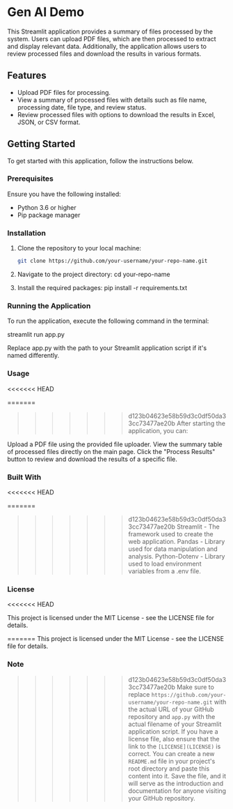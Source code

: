 # Gen AI Demo

This Streamlit application provides a summary of files processed by the system. Users can upload PDF files, which are then processed to extract and display relevant data. Additionally, the application allows users to review processed files and download the results in various formats.

## Features

- Upload PDF files for processing.
- View a summary of processed files with details such as file name, processing date, file type, and review status.
- Review processed files with options to download the results in Excel, JSON, or CSV format.

## Getting Started

To get started with this application, follow the instructions below.

### Prerequisites

Ensure you have the following installed:

- Python 3.6 or higher
- Pip package manager

### Installation

1. Clone the repository to your local machine:
   ```bash
   git clone https://github.com/your-username/your-repo-name.git
   ```
2. Navigate to the project directory:
   cd your-repo-name

3. Install the required packages:
   pip install -r requirements.txt

### Running the Application

To run the application, execute the following command in the terminal:

streamlit run app.py

Replace app.py with the path to your Streamlit application script if it's named differently.

### Usage
<<<<<<< HEAD

=======
>>>>>>> d123b04623e58b59d3c0df50da33cc73477ae20b
After starting the application, you can:

Upload a PDF file using the provided file uploader.
View the summary table of processed files directly on the main page.
Click the "Process Results" button to review and download the results of a specific file.

### Built With
<<<<<<< HEAD

=======
>>>>>>> d123b04623e58b59d3c0df50da33cc73477ae20b
Streamlit - The framework used to create the web application.
Pandas - Library used for data manipulation and analysis.
Python-Dotenv - Library used to load environment variables from a .env file.

### License
<<<<<<< HEAD

This project is licensed under the MIT License - see the LICENSE file for details.

=======
This project is licensed under the MIT License - see the LICENSE file for details.

### Note 
>>>>>>> d123b04623e58b59d3c0df50da33cc73477ae20b
Make sure to replace `https://github.com/your-username/your-repo-name.git` with the actual URL of your GitHub repository and `app.py` with the actual filename of your Streamlit application script. If you have a license file, also ensure that the link to the `[LICENSE](LICENSE)` is correct.
You can create a new `README.md` file in your project's root directory and paste this content into it. Save the file, and it will serve as the introduction and documentation for anyone visiting your GitHub repository.
